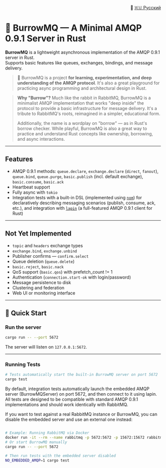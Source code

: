 <p align="right">
  📄 <a href="README.ru.md">🇷🇺 Русский</a>
</p>

# 🐰 BurrowMQ — A Minimal AMQP 0.9.1 Server in Rust

**BurrowMQ** is a lightweight asynchronous implementation of the AMQP 0.9.1 server in Rust.\
Supports basic features like queues, exchanges, bindings, and message delivery.

> 🦀 BurrowMQ is a project **for learning, experimentation, and deep understanding of the AMQP protocol**. It's also a great playground for practicing async programming and architectural design in Rust.

> **Why "Burrow"?** Much like the rabbit in RabbitMQ, BurrowMQ is a minimalist AMQP implementation that works "deep inside" the protocol to provide a basic infrastructure for message delivery. It's a tribute to RabbitMQ's roots, reimagined in a simpler, educational form.
> 
> Additionally, the name is a wordplay on "borrow" — as in Rust's borrow checker. While playful, BurrowMQ is also a great way to practice and understand Rust concepts like ownership, borrowing, and async interactions.

---

## Features

-  AMQP 0.9.1 methods:
   `queue.declare`, `exchange.declare` (`direct`, `fanout`), `queue.bind`, `queue.purge`,
   `basic.publish` (incl. default exchange), `basic.consume`, `basic.ack`
-  Heartbeat support
-  Fully async with `tokio`
- Integration tests with a built-in DSL (implemented using [`nom`](https://github.com/rust-bakery/nom)) for declaratively describing messaging scenarios (publish, consume, ack, etc.), and integration with [`lapin`](https://github.com/amqp-rs/lapin) (a full-featured AMQP 0.9.1 client for Rust)

---

## Not Yet Implemented

- `topic` and `headers` exchange types
- `exchange.bind`, `exchange.unbind`
- Publisher confirms — `confirm.select`
- Queue deletion (`queue.delete`)
- `basic.reject`, `basic.nack`
- QoS support (`basic.qos`) with prefetch_count != 1
- Authentication (`connection.start-ok` with login/password)
- Message persistence to disk
- Clustering and federation
- Web UI or monitoring interface

---

## 🚀 Quick Start

### Run the server

```bash
cargo run -- --port 5672
```

The server will listen on `127.0.0.1:5672`.

---

### Running Tests

```bash
# Tests automatically start the built-in BurrowMQ server on port 5672
cargo test
```

By default, integration tests automatically launch the embedded AMQP server (BurrowMQServer) on port 5672, and then connect to it using lapin. All tests are designed to be compatible with standard AMQP 0.9.1 implementations and should work identically with RabbitMQ.

If you want to test against a real RabbitMQ instance or BurrowMQ, you can disable the embedded server and use an external one instead:

```bash

# Example: Running RabbitMQ via Docker
docker run -it --rm --name rabbitmq -p 5672:5672 -p 15672:15672 rabbitmq:4-management
# Or start BurrowMQ manually
cargo run -- --port 5672

# Then run tests with the embedded server disabled
NO_EMBEDDED_AMQP=1 cargo test
```
